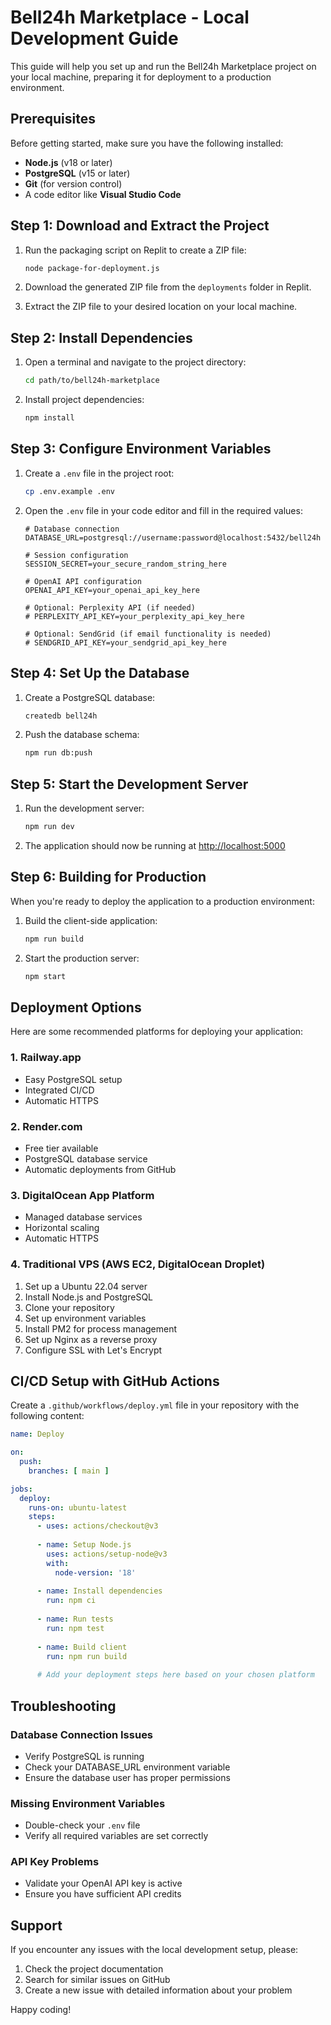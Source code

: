 # Bell24h Marketplace - Local Development Guide

This guide will help you set up and run the Bell24h Marketplace project on your local machine, preparing it for deployment to a production environment.

## Prerequisites

Before getting started, make sure you have the following installed:

- **Node.js** (v18 or later)
- **PostgreSQL** (v15 or later)
- **Git** (for version control)
- A code editor like **Visual Studio Code**

## Step 1: Download and Extract the Project

1. Run the packaging script on Replit to create a ZIP file:
   ```bash
   node package-for-deployment.js
   ```

2. Download the generated ZIP file from the `deployments` folder in Replit.

3. Extract the ZIP file to your desired location on your local machine.

## Step 2: Install Dependencies

1. Open a terminal and navigate to the project directory:
   ```bash
   cd path/to/bell24h-marketplace
   ```

2. Install project dependencies:
   ```bash
   npm install
   ```

## Step 3: Configure Environment Variables

1. Create a `.env` file in the project root:
   ```bash
   cp .env.example .env
   ```

2. Open the `.env` file in your code editor and fill in the required values:
   ```
   # Database connection
   DATABASE_URL=postgresql://username:password@localhost:5432/bell24h

   # Session configuration
   SESSION_SECRET=your_secure_random_string_here

   # OpenAI API configuration
   OPENAI_API_KEY=your_openai_api_key_here

   # Optional: Perplexity API (if needed)
   # PERPLEXITY_API_KEY=your_perplexity_api_key_here

   # Optional: SendGrid (if email functionality is needed)
   # SENDGRID_API_KEY=your_sendgrid_api_key_here
   ```

## Step 4: Set Up the Database

1. Create a PostgreSQL database:
   ```bash
   createdb bell24h
   ```

2. Push the database schema:
   ```bash
   npm run db:push
   ```

## Step 5: Start the Development Server

1. Run the development server:
   ```bash
   npm run dev
   ```

2. The application should now be running at [http://localhost:5000](http://localhost:5000)

## Step 6: Building for Production

When you're ready to deploy the application to a production environment:

1. Build the client-side application:
   ```bash
   npm run build
   ```

2. Start the production server:
   ```bash
   npm start
   ```

## Deployment Options

Here are some recommended platforms for deploying your application:

### 1. Railway.app
- Easy PostgreSQL setup
- Integrated CI/CD
- Automatic HTTPS

### 2. Render.com
- Free tier available
- PostgreSQL database service
- Automatic deployments from GitHub

### 3. DigitalOcean App Platform
- Managed database services
- Horizontal scaling
- Automatic HTTPS

### 4. Traditional VPS (AWS EC2, DigitalOcean Droplet)
1. Set up a Ubuntu 22.04 server
2. Install Node.js and PostgreSQL
3. Clone your repository
4. Set up environment variables
5. Install PM2 for process management
6. Set up Nginx as a reverse proxy
7. Configure SSL with Let's Encrypt

## CI/CD Setup with GitHub Actions

Create a `.github/workflows/deploy.yml` file in your repository with the following content:

```yaml
name: Deploy

on:
  push:
    branches: [ main ]

jobs:
  deploy:
    runs-on: ubuntu-latest
    steps:
      - uses: actions/checkout@v3
      
      - name: Setup Node.js
        uses: actions/setup-node@v3
        with:
          node-version: '18'
          
      - name: Install dependencies
        run: npm ci
        
      - name: Run tests
        run: npm test
        
      - name: Build client
        run: npm run build
        
      # Add your deployment steps here based on your chosen platform
```

## Troubleshooting

### Database Connection Issues
- Verify PostgreSQL is running
- Check your DATABASE_URL environment variable
- Ensure the database user has proper permissions

### Missing Environment Variables
- Double-check your `.env` file
- Verify all required variables are set correctly

### API Key Problems
- Validate your OpenAI API key is active
- Ensure you have sufficient API credits

## Support

If you encounter any issues with the local development setup, please:

1. Check the project documentation
2. Search for similar issues on GitHub
3. Create a new issue with detailed information about your problem

Happy coding!
